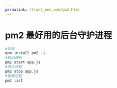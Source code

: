 ```yaml
---
permalink: /front_end_web/pm2.html
---
```


# pm2 最好用的后台守护进程

```bash shell
#安装
npm install pm2 -g
#启动进程
pm2 start app.js
#停止进程
pm2 stop app.js
#查看进程
pm2 list
```
